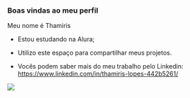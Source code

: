 ### Boas vindas ao meu perfil
Meu nome é Thamiris
- Estou estudando na Alura;
- Utilizo este espaço para compartilhar meus projetos.

- Vocês podem saber mais do meu trabalho pelo Linkedin: https://www.linkedin.com/in/thamiris-lopes-442b5261/

![](https://media1.tenor.com/m/TeR0ZUkdzG4AAAAC/bart-simpson-the-simpson.gif)
